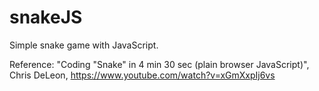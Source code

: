 # snakeJS
 Simple snake game with JavaScript.
 
 Reference: "Coding "Snake" in 4 min 30 sec (plain browser JavaScript)", Chris DeLeon, https://www.youtube.com/watch?v=xGmXxpIj6vs
